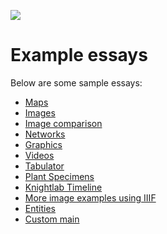 <a href="https://juncture-digital.org"><img src="https://gitcdn.link/repo/jstor-labs/juncture/main/images/ve-button.png"></a>

# Example essays

Below are some sample essays:
- [Maps](maps)
- [Images](images)
- [Image comparison](image-compare)
- [Networks](networks)
- [Graphics](graphics)
- [Videos](videos)
- [Tabulator](tabulator)
- [Plant Specimens](plant-specimens)
- [Knightlab Timeline](knightlab-timeline)
- [More image examples using IIIF](ginevra-de-benci)
- [Entities](entities)
- [Custom main](custom-main)